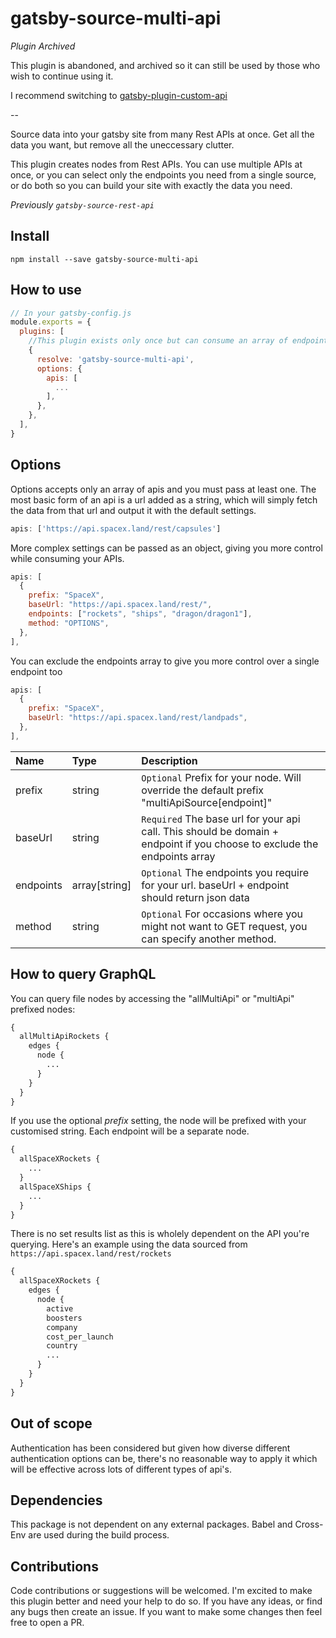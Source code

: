 # gatsby-source-multi-api

*Plugin Archived*

This plugin is abandoned, and archived so it can still be used by those who wish to continue using it.

I recommend switching to [gatsby-plugin-custom-api](https://www.gatsbyjs.org/packages/gatsby-source-custom-api/?=source)

--

Source data into your gatsby site from many Rest APIs at once. Get all the data you want, but remove all the uneccessary clutter.

This plugin creates nodes from Rest APIs. You can use multiple APIs at once, or you can select only the endpoints you need from a single source, or do both so you can build your site with exactly the data you need.

_Previously `gatsby-source-rest-api`_

## Install

`npm install --save gatsby-source-multi-api`

## How to use

```js
// In your gatsby-config.js
module.exports = {
  plugins: [
    //This plugin exists only once but can consume an array of endpoints
    {
      resolve: 'gatsby-source-multi-api',
      options: {
        apis: [
          ...
        ],
      },
    },
  ],
}
```

## Options

Options accepts only an array of apis and you must pass at least one. The most basic form of an api is a url added as a string, which will simply fetch the data from that url and output it with the default settings.

```js
apis: ['https://api.spacex.land/rest/capsules']
```

More complex settings can be passed as an object, giving you more control while consuming your APIs.

```js
apis: [
  {
    prefix: "SpaceX",
    baseUrl: "https://api.spacex.land/rest/",
    endpoints: ["rockets", "ships", "dragon/dragon1"],
    method: "OPTIONS",
  },
],
```

You can exclude the endpoints array to give you more control over a single endpoint too

```js
apis: [
  {
    prefix: "SpaceX",
    baseUrl: "https://api.spacex.land/rest/landpads",
  },
],
```

| **Name**  | **Type**      | **Description**                                                                                                          |
| :-------- | :------------ | :----------------------------------------------------------------------------------------------------------------------- |
| prefix    | string        | `Optional` Prefix for your node. Will override the default prefix "multiApiSource[endpoint]"                             |
| baseUrl   | string        | `Required` The base url for your api call. This should be domain + endpoint if you choose to exclude the endpoints array |
| endpoints | array[string] | `Optional` The endpoints you require for your url. baseUrl + endpoint should return json data                            |
| method    | string        | `Optional` For occasions where you might not want to GET request, you can specify another method.                        |

## How to query GraphQL

You can query file nodes by accessing the "allMultiApi" or "multiApi" prefixed nodes:

```graphql
{
  allMultiApiRockets {
    edges {
      node {
        ...
      }
    }
  }
}
```

If you use the optional _prefix_ setting, the node will be prefixed with your customised string. Each endpoint will be a separate node.

```graphql
{
  allSpaceXRockets {
    ...
  }
  allSpaceXShips {
    ...
  }
}
```

There is no set results list as this is wholely dependent on the API you're querying. Here's an example using the data sourced from `https://api.spacex.land/rest/rockets`

```graphql
{
  allSpaceXRockets {
    edges {
      node {
        active
        boosters
        company
        cost_per_launch
        country
        ...
      }
    }
  }
}
```

## Out of scope

Authentication has been considered but given how diverse different authentication options can be, there's no reasonable way to apply it which will be effective across lots of different types of api's.

## Dependencies

This package is not dependent on any external packages.
Babel and Cross-Env are used during the build process.

## Contributions

Code contributions or suggestions will be welcomed. I'm excited to make this plugin better and need your help to do so. If you have any ideas, or find any bugs then create an issue. If you want to make some changes then feel free to open a PR.
